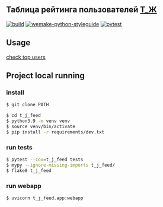 Таблица рейтинга пользователей [Т_Ж](https://journal.tinkoff.ru/)
---

[![build](https://github.com/esemi/t_j-feed/actions/workflows/deployment.yml/badge.svg?branch=master)](https://github.com/esemi/t_j-feed/actions/workflows/deployment.yml)
[![wemake-python-styleguide](https://github.com/esemi/t_j-feed/actions/workflows/linters.yml/badge.svg?branch=master)](https://github.com/esemi/t_j-feed/actions/workflows/linters.yml)
[![pytest](https://github.com/esemi/t_j-feed/actions/workflows/tests.yml/badge.svg?branch=master)](https://github.com/esemi/t_j-feed/actions/workflows/tests.yml)

## Usage
[check top users](http://tj.esemi.ru/?l=100)


## Project local running

### install

```bash
$ git clone PATH

$ cd t_j_feed
$ python3.9 -m venv venv
$ source venv/bin/activate
$ pip install -r requirements/dev.txt
```

### run tests
```bash
$ pytest --cov=t_j_feed tests
$ mypy --ignore-missing-imports t_j_feed/
$ flake8 t_j_feed
```

### run webapp
```bash
$ uvicorn t_j_feed.app:webapp
```
